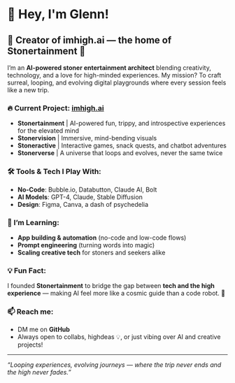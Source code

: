 # 👋 Hey, I'm Glenn!

## 🚀 Creator of **imhigh.ai** — the home of **Stonertainment** 🌌

I’m an **AI-powered stoner entertainment architect** blending creativity, technology, and a love for high-minded experiences. My mission? To craft surreal, looping, and evolving digital playgrounds where every session feels like a new trip.

### 🔥 Current Project: [**imhigh.ai**](https://imhigh.ai)
- **Stonertainment** | AI-powered fun, trippy, and introspective experiences for the elevated mind
- **Stonervision** | Immersive, mind-bending visuals
- **Stoneractive** | Interactive games, snack quests, and chatbot adventures
- **Stonerverse** | A universe that loops and evolves, never the same twice

### 🛠️ Tools & Tech I Play With:
- **No-Code**: Bubble.io, Databutton, Claude AI, Bolt
- **AI Models**: GPT-4, Claude, Stable Diffusion
- **Design**: Figma, Canva, a dash of psychedelia

### 🌱 I’m Learning:
- **App building & automation** (no-code and low-code flows)
- **Prompt engineering** (turning words into magic)
- **Scaling creative tech** for stoners and seekers alike

### 💡 Fun Fact:
I founded **Stonertainment** to bridge the gap between **tech and the high experience** — making AI feel more like a cosmic guide than a code robot. 🌈

### 📫 Reach me:
- DM me on **GitHub** 
- Always open to collabs, highdeas 💡, or just vibing over AI and creative projects!

---

_“Looping experiences, evolving journeys — where the trip never ends and the high never fades.”_
